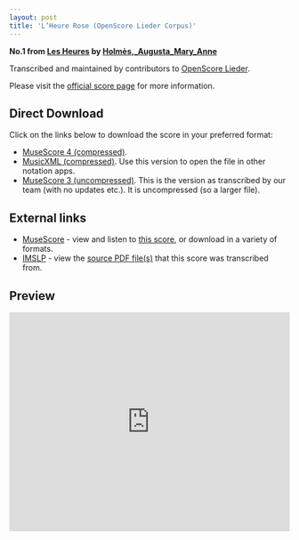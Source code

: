 ```yaml
---
layout: post
title: 'L’Heure Rose (OpenScore Lieder Corpus)'
---
```


__No.1 from [Les Heures](https://fourscoreandmore.org/OpenScore/Holm%C3%A8s%2C_Augusta_Mary_Anne/Les_Heures/) by [Holmès,_Augusta_Mary_Anne](https://fourscoreandmore.org/OpenScore/Holm%C3%A8s%2C_Augusta_Mary_Anne)__

Transcribed and maintained by contributors to [OpenScore Lieder].

Please visit the [official score page] for more information.

[official score page]: https://musescore.com/openscore-lieder-corpus/scores/5712131
[OpenScore Lieder]: https://musescore.com/openscore-lieder-corpus

## Direct Download

Click on the links below to download the score in your preferred format:
- [MuseScore 4 (compressed)](https://fourscoreandmore.org/OpenScore/Holm%C3%A8s%2C_Augusta_Mary_Anne/Les_Heures/1_L%E2%80%99Heure_Rose.mscz).
- [MusicXML (compressed)](https://fourscoreandmore.org/OpenScore/Holm%C3%A8s%2C_Augusta_Mary_Anne/Les_Heures/1_L%E2%80%99Heure_Rose.mxl). Use this version to open the file in other notation apps.
- [MuseScore 3 (uncompressed)](https://raw.githubusercontent.com/OpenScore/Lieder/refs/heads/main/scores/Holm%C3%A8s%2C_Augusta_Mary_Anne/Les_Heures/1_L%E2%80%99Heure_Rose/lc5712131.mscx). This is the version as transcribed by our team (with no updates etc.). It is uncompressed (so a larger file).

## External links

- [MuseScore] - view and listen to [this score][MuseScore], or download in a variety of formats.
- [IMSLP] - view the [source PDF file(s)][IMSLP] that this score was transcribed from.

[MuseScore]: https://musescore.com/score/5712131
[IMSLP]: https://imslp.org/wiki/Special:ReverseLookup/545236

## Preview

<iframe width="100%" height="394" src="https://musescore.com/openscore-lieder-corpus/scores/5712131/embed" frameborder="0" allowfullscreen allow="autoplay; fullscreen"></iframe>
